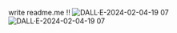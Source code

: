 write readme.me !!
![DALL·E-2024-02-04-19 07](https://github.com/parkjihwanKr/demoTrello/assets/147155601/5ce31caf-7674-4518-9d1f-888a3bb7e1ab)
![DALL·E-2024-02-04-19 07](https://github.com/parkjihwanKr/demoTrello/assets/147155601/d8046c9d-4b74-4c32-9de7-0a2b2b86a3be)
